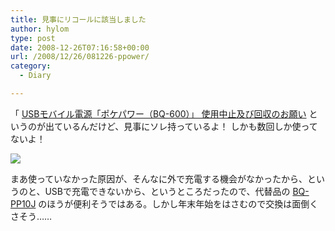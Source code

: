 ```yaml
---
title: 見事にリコールに該当しました
author: hylom
type: post
date: 2008-12-26T07:16:58+00:00
url: /2008/12/26/081226-ppower/
category:
  - Diary

---
```

「   [USBモバイル電源「ポケパワー（BQ-600）」 使用中止及び回収のお願い][1] というのが出ているんだけど、見事にソレ持っているよ！ しかも数回しか使ってないよ！

 ![][2]

まあ使っていなかった原因が、そんなに外で充電する機会がなかったから、というのと、USBで充電できないから、というところだったので、代替品の    [BQ-PP10J][3] のほうが便利そうではある。しかし年末年始をはさむので交換は面倒くさそう…… 

</img>

 [1]: http://panasonic.co.jp/ec/info/usb/
 [2]: /img/blog/081226-pp.jpg
 [3]: http://ctlg.panasonic.jp/product/info.do?pg=04&hb=BQ-PP10KF

